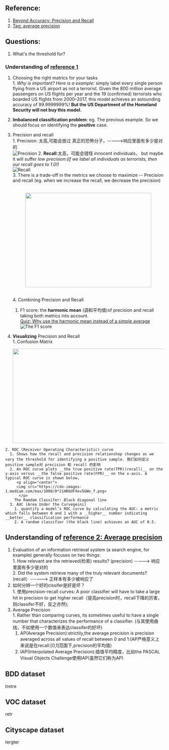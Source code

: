 ## Reference: 
  1. [Beyond Accuracy: Precision and Recall](https://towardsdatascience.com/beyond-accuracy-precision-and-recall-3da06bea9f6c)
  2. [Tag: average precision](https://sanchom.wordpress.com/tag/average-precision/)
## Questions:
  1. What's the threshold for?

### Understanding of [reference 1](https://towardsdatascience.com/beyond-accuracy-precision-and-recall-3da06bea9f6c)
  1. Choosing the right matrics for your tasks  
    1. _Why is important? Here is a example:_ simply label every single person flying from a US airport as not a terrorist. Given the 800 million average passengers on US flights per year and the 19 (confirmed) terrorists who boarded US flights from 2000–2017, this model achieves an astounding accuracy of 99.9999999%! __But the US Department of the Homeland Security will not buy this model.__  
  2. __Imbalanced classification problem__: eg. The previous example. So we should focus on identifying the __positive__ case.  
  3. Precision and recall  
    1. Precision: 太高,可能会放过 真正的恐怖分子，----->响应里面有多少是对的  
      ![Precision](https://cdn-images-1.medium.com/max/2000/1*FKXzF6DYSP2mV4HUBftRgg.png)
    2. __Recall__:太高，可能会错怪 innocent individuals， but maybe it will suffer _low precision:(if we label all individuals as terrorists, then our recall goes to 1.0!)_  
      ![Recall](https://cdn-images-1.medium.com/max/2000/1*gscG4JdjnyU5QkqNDqBg_w.png)  
    3. There is a trade-off in the metrics we choose to maximize -- Precision and recall (eg. when we increase the recall, we decrease the precision)  
          <p align="center">  
         <img src="https://cdn-images-1.medium.com/max/1000/0*XEO3pwAee7tBT_D1.png" height="300" width="400">   
          </p>  
    4. Combining Precision and Recall  
      1. F1 score: the __harmonic mean__ (调和平均值)of precision and recall taking both metrics into account.     
          [Quiz: Why use the harmonic mean instead of a simple average](https://stackoverflow.com/questions/26355942/why-is-the-f-measure-a-harmonic-mean-and-not-an-arithmetic-mean-of-the-precision)  
          ![The F1 score](https://cdn-images-1.medium.com/max/1000/1*UJxVqLnbSj42eRhasKeLOA.png)  
          
  2. __Visualizing__ Precision and Recall    
    1. Confusion Matrix    
      <p align="center">  
         <img src="https://cdn-images-1.medium.com/max/1000/1*CPnO_bcdbE8FXTejQiV2dg.png" height="300" width="580"> 
          </p>    
    2. ROC (Receiver Operating Characteristic) curve    
      1. Shows how the recall and precision relationshop changes as we vary the threshold for identifying a positive sample. 我们如何定义positive sample对 precision 和 recall 的影响          
      2. An ROC curve plots __the true positive rate(TPR)(recall)__ on the y-axis versus __the false positive rate(FPR)__ on the x-axis. A typical ROC curve is shown below,  
         <p align="center">  
         <img src="https://cdn-images-1.medium.com/max/1000/0*2iHR8dFXev5GWo_f.png>   
          </p>    
        The Ramdom Classifer: Black diagonal line  
      3. AUC (Area Under the Curvegeini)  
        1. quantify a model’s ROC curve by calculating the AUC: a metric which falls between 0 and 1 with a __higher__ number indicating __better__ classification performance  
        2. A random classifier (the black line) achieves an AUC of 0.5.   
          
## Understanding of [reference 2: Average precision](https://sanchom.wordpress.com/tag/average-precision/)  
  1. Evaluation of an information retrieval system (a search engine, for example) generally focuses on two things:    
    1. How relevant are the retrieved(检索) results? (precision) -----> 响应里面有多少是对的    
    2. Did the system retrieve many of the truly relevant documents? (recall）------> 正样本有多少被响应了    
  2. 如何分辨一个好的clssifer是好是坏？  
    1. 使用precision-recall curves: A poor classifier will have to take a large hit in precision to get higher recall（提高precision时，recall下降的厉害，则classifer不好，反之亦然);   
  3. Average Precision  
    1. Rather than comparing curves, its sometimes useful to have a single number that characterizes the performance of a classifier. (与其使用曲线，不如使用一个数值来表达classifer的好坏)
      1. AP(Average Precision):strictily,the average precision is precision averaged across all values of recall between 0 and 1:(AP严格意义上来说是在recall:[0,1]范围下,precision的平均值)  
      2. IAP(Interpolated Average Precision):插值平均精度，比如the PASCAL Visual Objects Challenge使用IAP(虽然它们称为AP)
      
## BDD dataset
  tretre
## VOC dataset
  retr
## Cityscape dataset
  tergter
 
